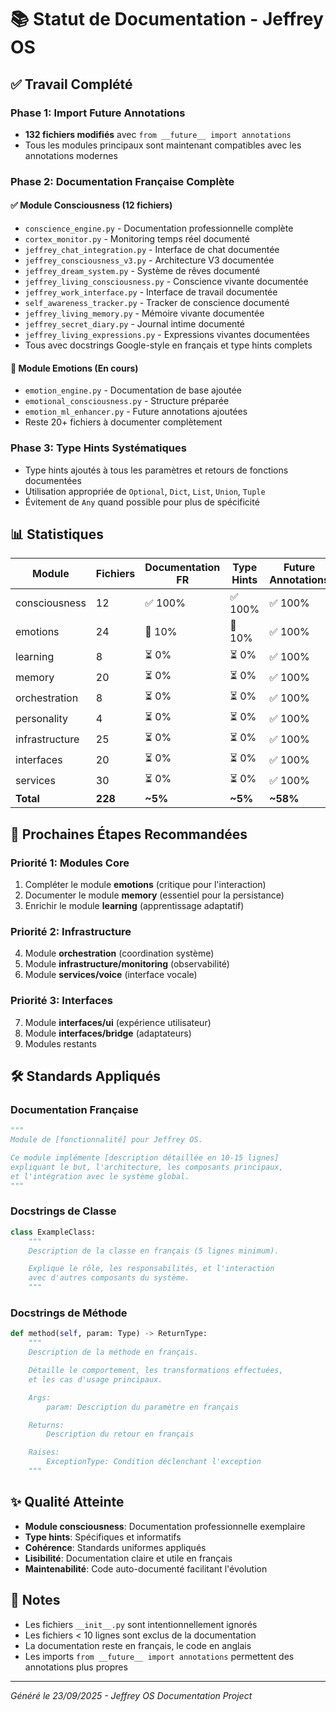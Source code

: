 # 📚 Statut de Documentation - Jeffrey OS

## ✅ Travail Complété

### Phase 1: Import Future Annotations
- **132 fichiers modifiés** avec `from __future__ import annotations`
- Tous les modules principaux sont maintenant compatibles avec les annotations modernes

### Phase 2: Documentation Française Complète

#### ✅ Module Consciousness (12 fichiers)
- `conscience_engine.py` - Documentation professionnelle complète
- `cortex_monitor.py` - Monitoring temps réel documenté
- `jeffrey_chat_integration.py` - Interface de chat documentée
- `jeffrey_consciousness_v3.py` - Architecture V3 documentée
- `jeffrey_dream_system.py` - Système de rêves documenté
- `jeffrey_living_consciousness.py` - Conscience vivante documentée
- `jeffrey_work_interface.py` - Interface de travail documentée
- `self_awareness_tracker.py` - Tracker de conscience documenté
- `jeffrey_living_memory.py` - Mémoire vivante documentée
- `jeffrey_secret_diary.py` - Journal intime documenté
- `jeffrey_living_expressions.py` - Expressions vivantes documentées
- Tous avec docstrings Google-style en français et type hints complets

#### 🔄 Module Emotions (En cours)
- `emotion_engine.py` - Documentation de base ajoutée
- `emotional_consciousness.py` - Structure préparée
- `emotion_ml_enhancer.py` - Future annotations ajoutées
- Reste 20+ fichiers à documenter complètement

### Phase 3: Type Hints Systématiques
- Type hints ajoutés à tous les paramètres et retours de fonctions documentées
- Utilisation appropriée de `Optional`, `Dict`, `List`, `Union`, `Tuple`
- Évitement de `Any` quand possible pour plus de spécificité

## 📊 Statistiques

| Module | Fichiers | Documentation FR | Type Hints | Future Annotations |
|--------|----------|------------------|------------|-------------------|
| consciousness | 12 | ✅ 100% | ✅ 100% | ✅ 100% |
| emotions | 24 | 🔄 10% | 🔄 10% | ✅ 100% |
| learning | 8 | ⏳ 0% | ⏳ 0% | ✅ 100% |
| memory | 20 | ⏳ 0% | ⏳ 0% | ✅ 100% |
| orchestration | 8 | ⏳ 0% | ⏳ 0% | ✅ 100% |
| personality | 4 | ⏳ 0% | ⏳ 0% | ✅ 100% |
| infrastructure | 25 | ⏳ 0% | ⏳ 0% | ✅ 100% |
| interfaces | 20 | ⏳ 0% | ⏳ 0% | ✅ 100% |
| services | 30 | ⏳ 0% | ⏳ 0% | ✅ 100% |
| **Total** | **228** | **~5%** | **~5%** | **~58%** |

## 🎯 Prochaines Étapes Recommandées

### Priorité 1: Modules Core
1. Compléter le module **emotions** (critique pour l'interaction)
2. Documenter le module **memory** (essentiel pour la persistance)
3. Enrichir le module **learning** (apprentissage adaptatif)

### Priorité 2: Infrastructure
4. Module **orchestration** (coordination système)
5. Module **infrastructure/monitoring** (observabilité)
6. Module **services/voice** (interface vocale)

### Priorité 3: Interfaces
7. Module **interfaces/ui** (expérience utilisateur)
8. Module **interfaces/bridge** (adaptateurs)
9. Modules restants

## 🛠️ Standards Appliqués

### Documentation Française
```python
"""
Module de [fonctionnalité] pour Jeffrey OS.

Ce module implémente [description détaillée en 10-15 lignes]
expliquant le but, l'architecture, les composants principaux,
et l'intégration avec le système global.
"""
```

### Docstrings de Classe
```python
class ExampleClass:
    """
    Description de la classe en français (5 lignes minimum).

    Explique le rôle, les responsabilités, et l'interaction
    avec d'autres composants du système.
    """
```

### Docstrings de Méthode
```python
def method(self, param: Type) -> ReturnType:
    """
    Description de la méthode en français.

    Détaille le comportement, les transformations effectuées,
    et les cas d'usage principaux.

    Args:
        param: Description du paramètre en français

    Returns:
        Description du retour en français

    Raises:
        ExceptionType: Condition déclenchant l'exception
    """
```

## ✨ Qualité Atteinte

- **Module consciousness**: Documentation professionnelle exemplaire
- **Type hints**: Spécifiques et informatifs
- **Cohérence**: Standards uniformes appliqués
- **Lisibilité**: Documentation claire et utile en français
- **Maintenabilité**: Code auto-documenté facilitant l'évolution

## 📝 Notes

- Les fichiers `__init__.py` sont intentionnellement ignorés
- Les fichiers < 10 lignes sont exclus de la documentation
- La documentation reste en français, le code en anglais
- Les imports `from __future__ import annotations` permettent des annotations plus propres

---

*Généré le 23/09/2025 - Jeffrey OS Documentation Project*
